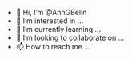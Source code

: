 - 👋 Hi, I’m @AnnGBelln
- 👀 I’m interested in ...
- 🌱 I’m currently learning ...
- 💞️ I’m looking to collaborate on ...
- 📫 How to reach me ...

<!---
AnnGBelln/AnnGBelln is a ✨ special ✨ repository because its `README.md` (this file) appears on your GitHub profile.
You can click the Preview link to take a look at your changes.
--->
